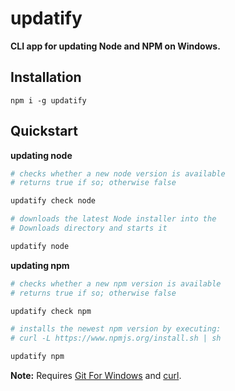 
# updatify

**CLI app for updating Node and NPM on Windows.**

## Installation

```
npm i -g updatify
```

## Quickstart

**updating node**

```bash
# checks whether a new node version is available
# returns true if so; otherwise false

updatify check node

# downloads the latest Node installer into the
# Downloads directory and starts it

updatify node
```

**updating npm**

```bash
# checks whether a new npm version is available
# returns true if so; otherwise false

updatify check npm

# installs the newest npm version by executing:
# curl -L https://www.npmjs.org/install.sh | sh

updatify npm
```
**Note:** Requires [Git For Windows](https://git-for-windows.github.io/) and [curl](https://curl.haxx.se/).

